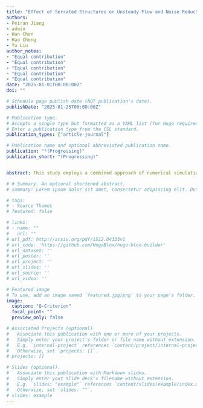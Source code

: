 ```yaml
---
title: "Effect of Serrated Structures on Unsteady Flow and Noise Reduction in a Miniature Centrifugal Fan"
authors:
- Peiran Jiang
- admin
- Han Chen
- Hao Cheng
- Yu Liu
author_notes:
- "Equal contribution"
- "Equal contribution"
- "Equal contribution"
- "Equal contribution"
- "Equal contribution"
date: "2025-01-01T00:00:00Z"
doi: ""

# Schedule page publish date (NOT publication's date).
publishDate: "2025-01-25T00:00:00Z"

# Publication type.
# Accepts a single type but formatted as a YAML list (for Hugo requirements).
# Enter a publication type from the CSL standard.
publication_types: ["article-journal"]

# Publication name and optional abbreviated publication name.
publication: "*(Progressing)"
publication_short: "(Progressing)"


abstract: This study employs a combined approach of numerical simulation and experimental methods to investigate the flow and noise characteristics of miniature centrifugal fans used in portable electronic devices under free inflow conditions. It compares the effects of serrated structures located at the fan inlet and the blade tips on the flow field and aerodynamic noise. The study utilizes Large Eddy Simulation to capture the flow field within the fan accurately and measures the far-field noise spectrum and directivity. By integrating the pressure fluctuations on the fan blades and upper casing walls in the frequency domain, the research reveals the distribution of dipole sound sources and uses the Q-criterion to visualize the vortex structures inside the fan. The results uncover the flow and noise characteristics of the miniature centrifugal fan and analyze the impact of the serrated structures on these properties. It was found that tonal noise is primarily caused by concentrated intake at the inlet of such miniature centrifugal fans. The contribution of the vortex tongue to noise generation is minimal and predominantly contributes to low-frequency broadband noise. The comparative analysis shows that properly designed serrated structures at the inlet can effectively suppress the generation of BPF tonal noise and that appropriately designed serrated structures at the blade tops can effectively weaken broadband noise and alter the distribution of broadband pressure fluctuations on particular fan casing walls.

# # Summary. An optional shortened abstract.
# summary: Lorem ipsum dolor sit amet, consectetur adipiscing elit. Duis posuere tellus ac convallis placerat. Proin tincidunt magna sed ex sollicitudin condimentum.

# tags:
# - Source Themes
# featured: false

# links:
# - name: ""
#   url: ""
# url_pdf: http://arxiv.org/pdf/1512.04133v1
# url_code: 'https://github.com/HugoBlox/hugo-blox-builder'
# url_dataset: ''
# url_poster: ''
# url_project: ''
# url_slides: ''
# url_source: ''
# url_video: ''

# Featured image
# To use, add an image named `featured.jpg/png` to your page's folder. 
image:
  caption: "Q-Criterion"
  focal_point: ""
  preview_only: false

# Associated Projects (optional).
#   Associate this publication with one or more of your projects.
#   Simply enter your project's folder or file name without extension.
#   E.g. `internal-project` references `content/project/internal-project/index.md`.
#   Otherwise, set `projects: []`.
# projects: []

# Slides (optional).
#   Associate this publication with Markdown slides.
#   Simply enter your slide deck's filename without extension.
#   E.g. `slides: "example"` references `content/slides/example/index.md`.
#   Otherwise, set `slides: ""`.
# slides: example
---
```


<!-- {{% callout note %}}
Click the *Cite* button above to demo the feature to enable visitors to import publication metadata into their reference management software.
{{% /callout %}}

{{% callout note %}}
Create your slides in Markdown - click the *Slides* button to check out the example.
{{% /callout %}} -->
<!-- 
Add the publication's **full text** or **supplementary notes** here. You can use rich formatting such as including [code, math, and images](https://docs.hugoblox.com/content/writing-markdown-latex/). -->
